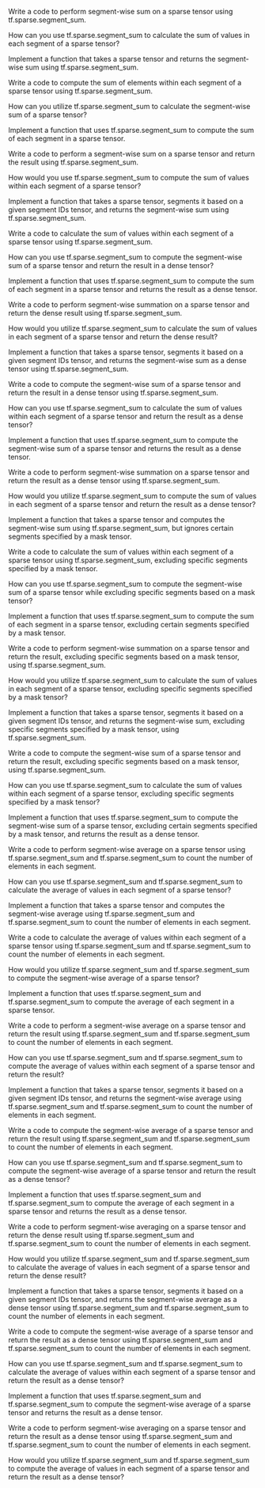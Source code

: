Write a code to perform segment-wise sum on a sparse tensor using tf.sparse.segment_sum.

How can you use tf.sparse.segment_sum to calculate the sum of values in each segment of a sparse tensor?

Implement a function that takes a sparse tensor and returns the segment-wise sum using tf.sparse.segment_sum.

Write a code to compute the sum of elements within each segment of a sparse tensor using tf.sparse.segment_sum.

How can you utilize tf.sparse.segment_sum to calculate the segment-wise sum of a sparse tensor?

Implement a function that uses tf.sparse.segment_sum to compute the sum of each segment in a sparse tensor.

Write a code to perform a segment-wise sum on a sparse tensor and return the result using tf.sparse.segment_sum.

How would you use tf.sparse.segment_sum to compute the sum of values within each segment of a sparse tensor?

Implement a function that takes a sparse tensor, segments it based on a given segment IDs tensor, and returns the segment-wise sum using tf.sparse.segment_sum.

Write a code to calculate the sum of values within each segment of a sparse tensor using tf.sparse.segment_sum.

How can you use tf.sparse.segment_sum to compute the segment-wise sum of a sparse tensor and return the result in a dense tensor?

Implement a function that uses tf.sparse.segment_sum to compute the sum of each segment in a sparse tensor and returns the result as a dense tensor.

Write a code to perform segment-wise summation on a sparse tensor and return the dense result using tf.sparse.segment_sum.

How would you utilize tf.sparse.segment_sum to calculate the sum of values in each segment of a sparse tensor and return the dense result?

Implement a function that takes a sparse tensor, segments it based on a given segment IDs tensor, and returns the segment-wise sum as a dense tensor using tf.sparse.segment_sum.

Write a code to compute the segment-wise sum of a sparse tensor and return the result in a dense tensor using tf.sparse.segment_sum.

How can you use tf.sparse.segment_sum to calculate the sum of values within each segment of a sparse tensor and return the result as a dense tensor?

Implement a function that uses tf.sparse.segment_sum to compute the segment-wise sum of a sparse tensor and returns the result as a dense tensor.

Write a code to perform segment-wise summation on a sparse tensor and return the result as a dense tensor using tf.sparse.segment_sum.

How would you utilize tf.sparse.segment_sum to compute the sum of values in each segment of a sparse tensor and return the result as a dense tensor?

Implement a function that takes a sparse tensor and computes the segment-wise sum using tf.sparse.segment_sum, but ignores certain segments specified by a mask tensor.

Write a code to calculate the sum of values within each segment of a sparse tensor using tf.sparse.segment_sum, excluding specific segments specified by a mask tensor.

How can you use tf.sparse.segment_sum to compute the segment-wise sum of a sparse tensor while excluding specific segments based on a mask tensor?

Implement a function that uses tf.sparse.segment_sum to compute the sum of each segment in a sparse tensor, excluding certain segments specified by a mask tensor.

Write a code to perform segment-wise summation on a sparse tensor and return the result, excluding specific segments based on a mask tensor, using tf.sparse.segment_sum.

How would you utilize tf.sparse.segment_sum to calculate the sum of values in each segment of a sparse tensor, excluding specific segments specified by a mask tensor?

Implement a function that takes a sparse tensor, segments it based on a given segment IDs tensor, and returns the segment-wise sum, excluding specific segments specified by a mask tensor, using tf.sparse.segment_sum.

Write a code to compute the segment-wise sum of a sparse tensor and return the result, excluding specific segments based on a mask tensor, using tf.sparse.segment_sum.

How can you use tf.sparse.segment_sum to calculate the sum of values within each segment of a sparse tensor, excluding specific segments specified by a mask tensor?

Implement a function that uses tf.sparse.segment_sum to compute the segment-wise sum of a sparse tensor, excluding certain segments specified by a mask tensor, and returns the result as a dense tensor.

Write a code to perform segment-wise average on a sparse tensor using tf.sparse.segment_sum and tf.sparse.segment_sum to count the number of elements in each segment.

How can you use tf.sparse.segment_sum and tf.sparse.segment_sum to calculate the average of values in each segment of a sparse tensor?

Implement a function that takes a sparse tensor and computes the segment-wise average using tf.sparse.segment_sum and tf.sparse.segment_sum to count the number of elements in each segment.

Write a code to calculate the average of values within each segment of a sparse tensor using tf.sparse.segment_sum and tf.sparse.segment_sum to count the number of elements in each segment.

How would you utilize tf.sparse.segment_sum and tf.sparse.segment_sum to compute the segment-wise average of a sparse tensor?

Implement a function that uses tf.sparse.segment_sum and tf.sparse.segment_sum to compute the average of each segment in a sparse tensor.

Write a code to perform a segment-wise average on a sparse tensor and return the result using tf.sparse.segment_sum and tf.sparse.segment_sum to count the number of elements in each segment.

How can you use tf.sparse.segment_sum and tf.sparse.segment_sum to compute the average of values within each segment of a sparse tensor and return the result?

Implement a function that takes a sparse tensor, segments it based on a given segment IDs tensor, and returns the segment-wise average using tf.sparse.segment_sum and tf.sparse.segment_sum to count the number of elements in each segment.

Write a code to compute the segment-wise average of a sparse tensor and return the result using tf.sparse.segment_sum and tf.sparse.segment_sum to count the number of elements in each segment.

How can you use tf.sparse.segment_sum and tf.sparse.segment_sum to compute the segment-wise average of a sparse tensor and return the result as a dense tensor?

Implement a function that uses tf.sparse.segment_sum and tf.sparse.segment_sum to compute the average of each segment in a sparse tensor and returns the result as a dense tensor.

Write a code to perform segment-wise averaging on a sparse tensor and return the dense result using tf.sparse.segment_sum and tf.sparse.segment_sum to count the number of elements in each segment.

How would you utilize tf.sparse.segment_sum and tf.sparse.segment_sum to calculate the average of values in each segment of a sparse tensor and return the dense result?

Implement a function that takes a sparse tensor, segments it based on a given segment IDs tensor, and returns the segment-wise average as a dense tensor using tf.sparse.segment_sum and tf.sparse.segment_sum to count the number of elements in each segment.

Write a code to compute the segment-wise average of a sparse tensor and return the result as a dense tensor using tf.sparse.segment_sum and tf.sparse.segment_sum to count the number of elements in each segment.

How can you use tf.sparse.segment_sum and tf.sparse.segment_sum to calculate the average of values within each segment of a sparse tensor and return the result as a dense tensor?

Implement a function that uses tf.sparse.segment_sum and tf.sparse.segment_sum to compute the segment-wise average of a sparse tensor and returns the result as a dense tensor.

Write a code to perform segment-wise averaging on a sparse tensor and return the result as a dense tensor using tf.sparse.segment_sum and tf.sparse.segment_sum to count the number of elements in each segment.

How would you utilize tf.sparse.segment_sum and tf.sparse.segment_sum to compute the average of values in each segment of a sparse tensor and return the result as a dense tensor?